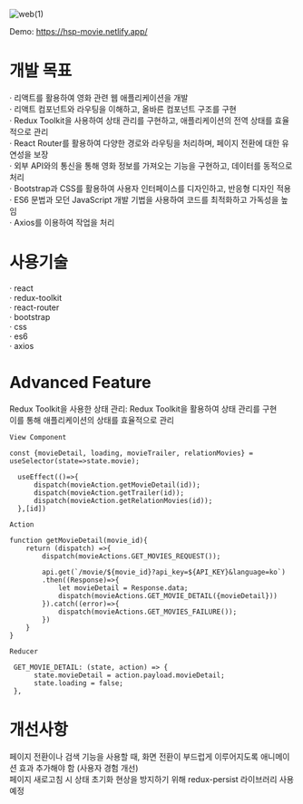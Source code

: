 ![web(1)](https://github.com/HanSeungPyo/react-app-movie/assets/18672442/5e55bffc-ff11-4491-9cc5-51cb6c299f75)


Demo: https://hsp-movie.netlify.app/

<h1>개발 목표</h1>

· 리액트를 활용하여 영화 관련 웹 애플리케이션을 개발<br>
· 리액트 컴포넌트와 라우팅을 이해하고, 올바른 컴포넌트 구조를 구현<br>
· Redux Toolkit을 사용하여 상태 관리를 구현하고, 애플리케이션의 전역 상태를 효율적으로 관리<br>
· React Router를 활용하여 다양한 경로와 라우팅을 처리하며, 페이지 전환에 대한 유연성을 보장<br>
· 외부 API와의 통신을 통해 영화 정보를 가져오는 기능을 구현하고, 데이터를 동적으로 처리<br>
· Bootstrap과 CSS를 활용하여 사용자 인터페이스를 디자인하고, 반응형 디자인 적용<br>
· ES6 문법과 모던 JavaScript 개발 기법을 사용하여 코드를 최적화하고 가독성을 높임<br>
· Axios를 이용하여 작업을 처리


<h1>사용기술</h1>
· react<br>
· redux-toolkit<br>
· react-router<br>
· bootstrap<br>
· css<br>
· es6<br>
· axios



<h1>Advanced Feature</h1>

Redux Toolkit을 사용한 상태 관리: Redux Toolkit을 활용하여 상태 관리를 구현 <br>
이를 통해 애플리케이션의 상태를 효율적으로 관리

```
View Component

const {movieDetail, loading, movieTrailer, relationMovies} = useSelector(state=>state.movie);

  useEffect(()=>{
      dispatch(movieAction.getMovieDetail(id));
      dispatch(movieAction.getTrailer(id));    
      dispatch(movieAction.getRelationMovies(id));    
  },[id]) 
```

```
Action

function getMovieDetail(movie_id){
    return (dispatch) =>{
        dispatch(movieActions.GET_MOVIES_REQUEST());
       
        api.get(`/movie/${movie_id}?api_key=${API_KEY}&language=ko`)
        .then((Response)=>{
            let movieDetail = Response.data;
            dispatch(movieActions.GET_MOVIE_DETAIL({movieDetail}))
        }).catch((error)=>{
            dispatch(movieActions.GET_MOVIES_FAILURE());   
        })
    }
}
```

```
Reducer

 GET_MOVIE_DETAIL: (state, action) => {
      state.movieDetail = action.payload.movieDetail;
      state.loading = false;
 },
```


<h1>개선사항</h1>

페이지 전환이나 검색 기능을 사용할 때, 화면 전환이 부드럽게 이루어지도록 애니메이션 효과 추가해야 함 (사용자 경험 개선)<br>
페이지 새로고침 시 상태 초기화 현상을 방지하기 위해 redux-persist 라이브러리 사용 예정

